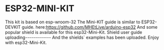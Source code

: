# ESP32-MINI-KIT
This kit is based on esp-wroom-32 
The Mini-KIT guide is similar to ESP32-DEVKIT guide.
here:https://github.com/MHEtLive/arduino-esp32
And some popular shield is available for this esp32-Mini-Kit.
Shield user guide uploading-------------
And the shields` examples has been uploaded.
Enjoy with esp32-Mini-Kit.
